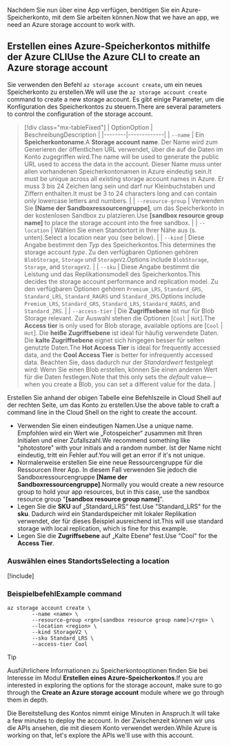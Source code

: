 <span data-ttu-id="901ad-101">Nachdem Sie nun über eine App verfügen, benötigen Sie ein Azure-Speicherkonto, mit dem Sie arbeiten können.</span><span class="sxs-lookup"><span data-stu-id="901ad-101">Now that we have an app, we need an Azure storage account to work with.</span></span>

## <a name="use-the-azure-cli-to-create-an-azure-storage-account"></a><span data-ttu-id="901ad-102">Erstellen eines Azure-Speicherkontos mithilfe der Azure CLI</span><span class="sxs-lookup"><span data-stu-id="901ad-102">Use the Azure CLI to create an Azure storage account</span></span>

<span data-ttu-id="901ad-103">Sie verwenden den Befehl `az storage account create`, um ein neues Speicherkonto zu erstellen.</span><span class="sxs-lookup"><span data-stu-id="901ad-103">We will use the `az storage account create` command to create a new storage account.</span></span> <span data-ttu-id="901ad-104">Es gibt einige Parameter, um die Konfiguration des Speicherkontos zu steuern.</span><span class="sxs-lookup"><span data-stu-id="901ad-104">There are several parameters to control the configuration of the storage account.</span></span>

> [!div class="mx-tableFixed"]
> | <span data-ttu-id="901ad-105">Option</span><span class="sxs-lookup"><span data-stu-id="901ad-105">Option</span></span> | <span data-ttu-id="901ad-106">Beschreibung</span><span class="sxs-lookup"><span data-stu-id="901ad-106">Description</span></span> |
> |--------|-------------|
> | `--name` | <span data-ttu-id="901ad-107">Ein **Speicherkontoname**.</span><span class="sxs-lookup"><span data-stu-id="901ad-107">A **Storage account name**.</span></span> <span data-ttu-id="901ad-108">Der Name wird zum Generieren der öffentlichen URL verwendet, über die auf die Daten im Konto zugegriffen wird.</span><span class="sxs-lookup"><span data-stu-id="901ad-108">The name will be used to generate the public URL used to access the data in the account.</span></span> <span data-ttu-id="901ad-109">Dieser Name muss unter allen vorhandenen Speicherkontonamen in Azure eindeutig sein.</span><span class="sxs-lookup"><span data-stu-id="901ad-109">It must be unique across all existing storage account names in Azure.</span></span> <span data-ttu-id="901ad-110">Er muss 3 bis 24 Zeichen lang sein und darf nur Kleinbuchstaben und Ziffern enthalten.</span><span class="sxs-lookup"><span data-stu-id="901ad-110">It must be 3 to 24 characters long and can contain only lowercase letters and numbers.</span></span> |
> | `--resource-group` | <span data-ttu-id="901ad-111">Verwenden Sie **<rgn>[Name der Sandboxressourcengruppe]</rgn>**, um das Speicherkonto in der kostenlosen Sandbox zu platzieren.</span><span class="sxs-lookup"><span data-stu-id="901ad-111">Use **<rgn>[sandbox resource group name]</rgn>** to place the storage account into the free sandbox.</span></span> |
> | `--location` | <span data-ttu-id="901ad-112">Wählen Sie einen Standortort in Ihrer Nähe aus (s. unten).</span><span class="sxs-lookup"><span data-stu-id="901ad-112">Select a location near you (see below).</span></span> |
> | `--kind` | <span data-ttu-id="901ad-113">Diese Angabe bestimmt den _Typ_ des Speicherkontos.</span><span class="sxs-lookup"><span data-stu-id="901ad-113">This determines the storage account _type_.</span></span> <span data-ttu-id="901ad-114">Zu den verfügbaren Optionen gehören `BlobStorage`, `Storage` und `StorageV2`.</span><span class="sxs-lookup"><span data-stu-id="901ad-114">Options include `BlobStorage`, `Storage`, and `StorageV2`.</span></span> |
> | `--sku` | <span data-ttu-id="901ad-115">Diese Angabe bestimmt die Leistung und das Replikationsmodell des Speicherkontos.</span><span class="sxs-lookup"><span data-stu-id="901ad-115">This decides the storage account performance and replication model.</span></span> <span data-ttu-id="901ad-116">Zu den verfügbaren Optionen gehören `Premium_LRS`, `Standard_GRS`, `Standard_LRS`, `Standard_RAGRS` und `Standard_ZRS`.</span><span class="sxs-lookup"><span data-stu-id="901ad-116">Options include `Premium_LRS`, `Standard_GRS`, `Standard_LRS`, `Standard_RAGRS`, and `Standard_ZRS`.</span></span> |
> | `--access-tier` | <span data-ttu-id="901ad-117">Die **Zugriffsebene** ist nur für Blob Storage relevant. Zur Auswahl stehen die Optionen [`Cool` \| `Hot`].</span><span class="sxs-lookup"><span data-stu-id="901ad-117">The **Access tier** is only used for Blob storage, available options are [`Cool` \| `Hot`].</span></span> <span data-ttu-id="901ad-118">Die **heiße Zugriffsebene** ist ideal für häufig verwendete Daten. Die **kalte Zugriffsebene** eignet sich hingegen besser für selten genutzte Daten.</span><span class="sxs-lookup"><span data-stu-id="901ad-118">The **Hot Access Tier** is ideal for frequently accessed data, and the **Cool Access Tier** is better for infrequently accessed data.</span></span> <span data-ttu-id="901ad-119">Beachten Sie, dass dadurch nur der _Standardwert_ festgelegt wird: Wenn Sie einen Blob erstellen, können Sie einen anderen Wert für die Daten festlegen.</span><span class="sxs-lookup"><span data-stu-id="901ad-119">Note that this only sets the _default_ value&mdash;when you create a Blob, you can set a different value for the data.</span></span> |
    
<span data-ttu-id="901ad-120">Erstellen Sie anhand der obigen Tabelle eine Befehlszeile in Cloud Shell auf der rechten Seite, um das Konto zu erstellen.</span><span class="sxs-lookup"><span data-stu-id="901ad-120">Use the above table to craft a command line in the Cloud Shell on the right to create the account.</span></span>
- <span data-ttu-id="901ad-121">Verwenden Sie einen eindeutigen Namen.</span><span class="sxs-lookup"><span data-stu-id="901ad-121">Use a unique name.</span></span> <span data-ttu-id="901ad-122">Empfohlen wird ein Wert wie „Fotospeicher“ zusammen mit Ihren Initialen und einer Zufallszahl.</span><span class="sxs-lookup"><span data-stu-id="901ad-122">We recommend something like "photostore" with your initials and a random number.</span></span> <span data-ttu-id="901ad-123">Ist der Name nicht eindeutig, tritt ein Fehler auf.</span><span class="sxs-lookup"><span data-stu-id="901ad-123">You will get an error if it's not unique.</span></span>
- <span data-ttu-id="901ad-124">Normalerweise erstellen Sie eine neue Ressourcengruppe für die Ressourcen Ihrer App. In diesem Fall verwenden Sie jedoch die Sandboxressourcengruppe **<rgn>[Name der Sandboxressourcengruppe]</rgn>**.</span><span class="sxs-lookup"><span data-stu-id="901ad-124">Normally you would create a new resource group to hold your app resources, but in this case, use the sandbox resource group "**<rgn>[sandbox resource group name]</rgn>**".</span></span>
- <span data-ttu-id="901ad-125">Legen Sie die **SKU** auf „Standard_LRS“ fest.</span><span class="sxs-lookup"><span data-stu-id="901ad-125">Use "Standard_LRS" for the **sku**.</span></span> <span data-ttu-id="901ad-126">Dadurch wird ein Standardspeicher mit lokaler Replikation verwendet, der für dieses Beispiel ausreichend ist.</span><span class="sxs-lookup"><span data-stu-id="901ad-126">This will use standard storage with local replication, which is fine for this example.</span></span>
- <span data-ttu-id="901ad-127">Legen Sie die **Zugriffsebene** auf „Kalte Ebene“ fest.</span><span class="sxs-lookup"><span data-stu-id="901ad-127">Use "Cool" for the **Access Tier**.</span></span>

### <a name="selecting-a-location"></a><span data-ttu-id="901ad-128">Auswählen eines Standorts</span><span class="sxs-lookup"><span data-stu-id="901ad-128">Selecting a location</span></span>
<!-- Resource selection -->
[!include[](../../../includes/azure-sandbox-regions-first-mention-note.md)]

### <a name="example-command"></a><span data-ttu-id="901ad-129">Beispielbefehl</span><span class="sxs-lookup"><span data-stu-id="901ad-129">Example command</span></span>

```azurecli
az storage account create \
        --name <name> \
        --resource-group <rgn>[sandbox resource group name]</rgn> \
        --location <region> \
        --kind StorageV2 \
        --sku Standard_LRS \
        --access-tier Cool
```

> [!TIP]
> <span data-ttu-id="901ad-130">Ausführlichere Informationen zu Speicherkontooptionen finden Sie bei Interesse im Modul **Erstellen eines Azure-Speicherkontos**.</span><span class="sxs-lookup"><span data-stu-id="901ad-130">If you are interested in exploring the options for the storage account, make sure to go through the **Create an Azure storage account** module where we go through them in depth.</span></span>

<span data-ttu-id="901ad-131">Die Bereitstellung des Kontos nimmt einige Minuten in Anspruch.</span><span class="sxs-lookup"><span data-stu-id="901ad-131">It will take a few minutes to deploy the account.</span></span> <span data-ttu-id="901ad-132">In der Zwischenzeit können wir uns die APIs ansehen, die mit diesem Konto verwendet werden.</span><span class="sxs-lookup"><span data-stu-id="901ad-132">While Azure is working on that, let's explore the APIs we'll use with this account.</span></span>
